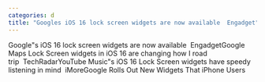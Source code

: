 ```yaml
---
categories: d
title: "Googles iOS 16 lock screen widgets are now available  Engadget"
---
```

Google"s iOS 16 lock screen widgets are now available&nbsp;&nbsp;EngadgetGoogle Maps Lock Screen widgets in iOS 16 are changing how I road trip&nbsp;&nbsp;TechRadarYouTube Music"s iOS 16 Lock Screen widgets have speedy listening in mind&nbsp;&nbsp;iMoreGoogle Rolls Out New Widgets That iPhone Users 